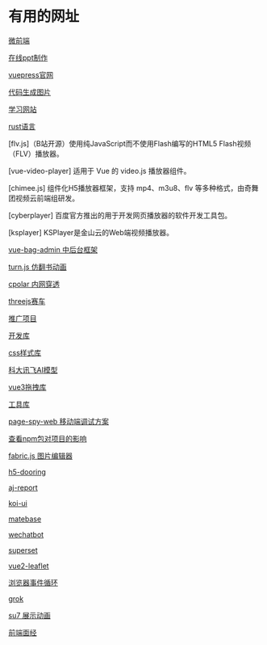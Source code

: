 <!--
 * @Author: yangzhenqian
 * @Date: 2024-05-17 17:16:39
 * @LastEditors: yangzhenqian
 * @LastEditTime: 2025-02-27 11:00:15
 * @Description: 收集的url汇总
-->
# 有用的网址

[微前端](https://zh-hans.single-spa.js.org/docs/migrating-existing-spas)

[在线ppt制作](https://onedrive.live.com/)

[vuepress官网](https://vuepress.vuejs.org/zh/)

[代码生成图片](https://carbon.now.sh/)

[学习网站](https://devdocs.io/)

[rust语言](http://rust.p2hp.com/learn/get-started)

[flv.js]（B站开源）使用纯JavaScript而不使用Flash编写的HTML5 Flash视频（FLV）播放器。

[vue-video-player] 适用于 Vue 的 video.js 播放器组件。

[chimee.js] 组件化H5播放器框架，支持 mp4、m3u8、flv 等多种格式，由奇舞团视频云前端组研发。

[cyberplayer] 百度官方推出的用于开发网页播放器的软件开发工具包。

[ksplayer] KSPlayer是金山云的Web端视频播放器。

[vue-bag-admin 中后台框架](https://vite.itnavs.com/admin/#/home)

[turn.js 仿翻书动画](http://www.turnjs.com/#samples/magazine2/9)

[cpolar 内网穿透](https://dashboard.cpolar.com/get-started)

[threejs赛车](https://ezshine.jnsii.com/cases/slowroads/)

[推广项目](https://github.com/zwpro/coupons)

[开发库](https://www.oschina.net/project)

[css样式库](https://csscoco.com/inspiration/#/./3d/3d-css-galaxy-shuttle)

[科大讯飞AI模型](https://xinghuo.xfyun.cn/desk)

[vue3拖拽库](https://alfred-skyblue.github.io/vue-draggable-plus/demo/table/)

[工具库](https://web-abin.gitee.io/abin-web/tools)

[page-spy-web 移动端调试方案](https://github.com/HuolalaTech/page-spy-web/blob/main/README_ZH.md)

[查看npm包对项目的影响](https://bundlephobia.com/)

[fabric.js 图片编辑器](https://github.com/nihaojob/vue-fabric-editor)

[h5-dooring](https://github.com/MrXujiang/h5-Dooring)

[aj-report](https://gitee.com/anji-plus/report)

[koi-ui](https://gitee.com/BigCatHome/koi-ui)

[matebase](https://github.com/metabase/metabase)

[wechatbot](https://github.com/qingconglaixueit/wechatbot)

[superset](https://github.com/apache/superset)

[vue2-leaflet](https://leafletjs.com/)

[浏览器事件循环](https://blog.csdn.net/weixin_42319157/article/details/130182859)

[grok](https://github.com/xai-org/grok-1?tab=readme-ov-file)

[su7 展示动画](https://gamemcu.com/su7/)

[前端面经](https://www.yuque.com/cuggz/interview)
